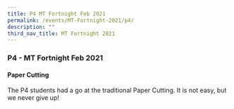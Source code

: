 ```yaml
---
title: P4 MT Fortnight Feb 2021
permalink: /events/MT-Fortnight-2021/p4/
description: ""
third_nav_title: MT Fortnight 2021
---
```

### P4 - MT Fortnight Feb 2021

#### Paper Cutting

The P4 students had a go at the traditional Paper Cutting. It is not easy, but we never give up!